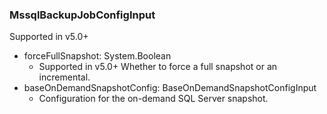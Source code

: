 ### MssqlBackupJobConfigInput
Supported in v5.0+

- forceFullSnapshot: System.Boolean
  - Supported in v5.0+
Whether to force a full snapshot or an incremental.
- baseOnDemandSnapshotConfig: BaseOnDemandSnapshotConfigInput
  - Configuration for the on-demand SQL Server snapshot.
